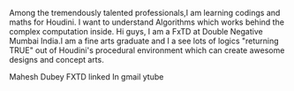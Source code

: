 Among the tremendously talented professionals,I am learning codings and maths for Houdini. I want to understand Algorithms which works behind the complex computation inside.
Hi guys, I am a FxTD at Double Negative Mumbai India.I am a fine arts graduate and I a see lots of logics "returning TRUE" out of Houdini's procedural environment which can create awesome designs and concept arts.

Mahesh Dubey
FXTD
linked In
gmail
ytube
